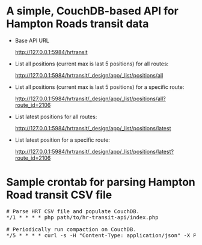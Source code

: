 A simple, CouchDB-based API for Hampton Roads transit data
==========================================================

* Base API URL
    
	http://127.0.0.1:5984/hrtransit

* List all positions (current max is last 5 positions) for all routes:
    
	http://127.0.0.1:5984/hrtransit/_design/app/_list/positions/all

* List all positions (current max is last 5 positions) for a specific route:
    
	http://127.0.0.1:5984/hrtransit/_design/app/_list/positions/all?route_id=2106

* List latest positions for all routes:
    
	http://127.0.0.1:5984/hrtransit/_design/app/_list/positions/latest

* List latest position for a specific route:
    
	http://127.0.0.1:5984/hrtransit/_design/app/_list/positions/latest?route_id=2106


Sample crontab for parsing Hampton Road transit CSV file
========================================================

<pre>
# Parse HRT CSV file and populate CouchDB. 
*/1 * * * * php path/to/hr-transit-api/index.php

# Periodically run compaction on CouchDB.
*/5 * * * * curl -s -H "Content-Type: application/json" -X POST http://127.0.01:5984/hrtransit/_compact > /dev/null
</pre>
